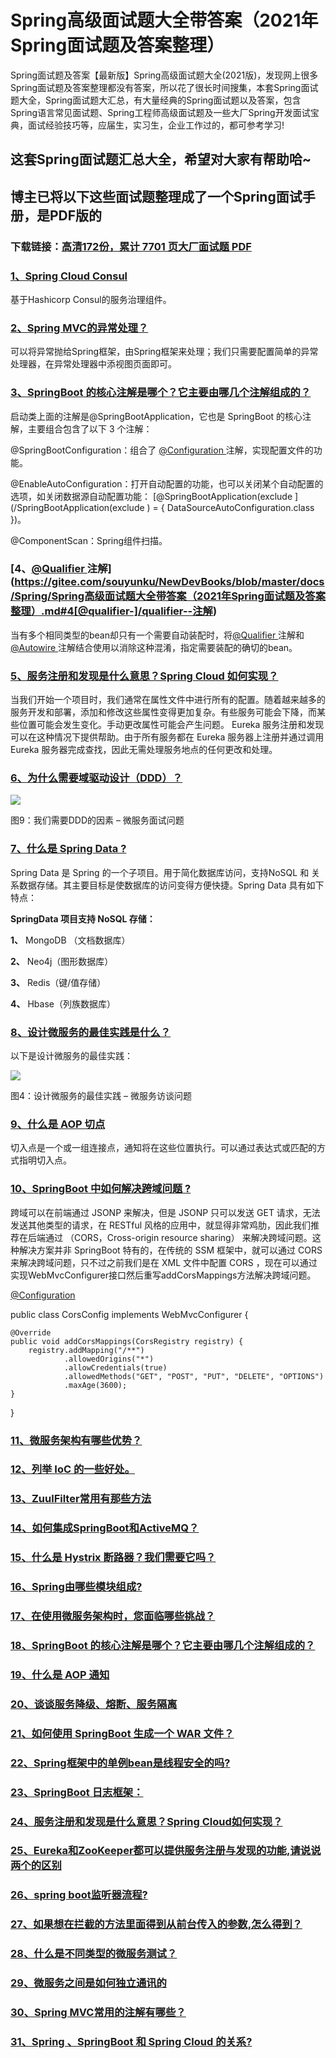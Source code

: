 # Spring高级面试题大全带答案（2021年Spring面试题及答案整理）

Spring面试题及答案【最新版】Spring高级面试题大全(2021版)，发现网上很多Spring面试题及答案整理都没有答案，所以花了很长时间搜集，本套Spring面试题大全，Spring面试题大汇总，有大量经典的Spring面试题以及答案，包含Spring语言常见面试题、Spring工程师高级面试题及一些大厂Spring开发面试宝典，面试经验技巧等，应届生，实习生，企业工作过的，都可参考学习!

## 这套Spring面试题汇总大全，希望对大家有帮助哈~ 

## 博主已将以下这些面试题整理成了一个Spring面试手册，是PDF版的

### 下载链接：[高清172份，累计 7701 页大厂面试题  PDF](https://github.com/javatechnorth/javanorth-itbooks/blob/master/docs/index.md)


### [1、Spring Cloud Consul](https://gitee.com/souyunku/NewDevBooks/blob/master/docs/Spring/Spring高级面试题大全带答案（2021年Spring面试题及答案整理）.md#1spring-cloud-consul)  


基于Hashicorp Consul的服务治理组件。


### [2、Spring MVC的异常处理？](https://gitee.com/souyunku/NewDevBooks/blob/master/docs/Spring/Spring高级面试题大全带答案（2021年Spring面试题及答案整理）.md#2spring-mvc的异常处理)  




可以将异常抛给Spring框架，由Spring框架来处理；我们只需要配置简单的异常处理器，在异常处理器中添视图页面即可。


### [3、SpringBoot 的核心注解是哪个？它主要由哪几个注解组成的？](https://gitee.com/souyunku/NewDevBooks/blob/master/docs/Spring/Spring高级面试题大全带答案（2021年Spring面试题及答案整理）.md#3springboot-的核心注解是哪个它主要由哪几个注解组成的)  


启动类上面的注解是@SpringBootApplication，它也是 SpringBoot 的核心注解，主要组合包含了以下 3 个注解：

@SpringBootConfiguration：组合了 [@Configuration ](/Configuration ) 注解，实现配置文件的功能。

@EnableAutoConfiguration：打开自动配置的功能，也可以关闭某个自动配置的选项，如关闭数据源自动配置功能： [@SpringBootApplication(exclude ](/SpringBootApplication(exclude ) = { DataSourceAutoConfiguration.class })。

@ComponentScan：Spring组件扫描。


### [4、[@Qualifier ](/Qualifier ) 注解](https://gitee.com/souyunku/NewDevBooks/blob/master/docs/Spring/Spring高级面试题大全带答案（2021年Spring面试题及答案整理）.md#4[@qualifier-]/qualifier--注解)  


当有多个相同类型的bean却只有一个需要自动装配时，将[@Qualifier ](/Qualifier ) 注解和[@Autowire ](/Autowire ) 注解结合使用以消除这种混淆，指定需要装配的确切的bean。


### [5、服务注册和发现是什么意思？Spring Cloud 如何实现？](https://gitee.com/souyunku/NewDevBooks/blob/master/docs/Spring/Spring高级面试题大全带答案（2021年Spring面试题及答案整理）.md#5服务注册和发现是什么意思spring-cloud-如何实现)  


当我们开始一个项目时，我们通常在属性文件中进行所有的配置。随着越来越多的服务开发和部署，添加和修改这些属性变得更加复杂。有些服务可能会下降，而某些位置可能会发生变化。手动更改属性可能会产生问题。 Eureka 服务注册和发现可以在这种情况下提供帮助。由于所有服务都在 Eureka 服务器上注册并通过调用 Eureka 服务器完成查找，因此无需处理服务地点的任何更改和处理。


### [6、为什么需要域驱动设计（DDD）？](https://gitee.com/souyunku/NewDevBooks/blob/master/docs/Spring/Spring高级面试题大全带答案（2021年Spring面试题及答案整理）.md#6为什么需要域驱动设计ddd)  


![](https://gitee.com/souyunkutech/souyunku-home/raw/master/images/souyunku-web/2019/08/0816/01/img_11.png#alt=img%5C_11.png)

图9：我们需要DDD的因素 – 微服务面试问题


### [7、什么是 Spring Data ?](https://gitee.com/souyunku/NewDevBooks/blob/master/docs/Spring/Spring高级面试题大全带答案（2021年Spring面试题及答案整理）.md#7什么是-spring-data-)  


Spring Data 是 Spring 的一个子项目。用于简化数据库访问，支持NoSQL 和 关系数据存储。其主要目标是使数据库的访问变得方便快捷。Spring Data 具有如下特点：

**SpringData 项目支持 NoSQL 存储：**

**1、** MongoDB （文档数据库）

**2、** Neo4j（图形数据库）

**3、** Redis（键/值存储）

**4、** Hbase（列族数据库）


### [8、设计微服务的最佳实践是什么？](https://gitee.com/souyunku/NewDevBooks/blob/master/docs/Spring/Spring高级面试题大全带答案（2021年Spring面试题及答案整理）.md#8设计微服务的最佳实践是什么)  


以下是设计微服务的最佳实践：

![](https://gitee.com/souyunkutech/souyunku-home/raw/master/images/souyunku-web/2019/08/0816/01/img_4.png#alt=img%5C_4.png)

图4：设计微服务的最佳实践 – 微服务访谈问题


### [9、什么是 AOP 切点](https://gitee.com/souyunku/NewDevBooks/blob/master/docs/Spring/Spring高级面试题大全带答案（2021年Spring面试题及答案整理）.md#9什么是-aop-切点)  


切入点是一个或一组连接点，通知将在这些位置执行。可以通过表达式或匹配的方式指明切入点。


### [10、SpringBoot 中如何解决跨域问题 ?](https://gitee.com/souyunku/NewDevBooks/blob/master/docs/Spring/Spring高级面试题大全带答案（2021年Spring面试题及答案整理）.md#10springboot-中如何解决跨域问题-)  


跨域可以在前端通过 JSONP 来解决，但是 JSONP 只可以发送 GET 请求，无法发送其他类型的请求，在 RESTful 风格的应用中，就显得非常鸡肋，因此我们推荐在后端通过 （CORS，Cross-origin resource sharing） 来解决跨域问题。这种解决方案并非 SpringBoot 特有的，在传统的 SSM 框架中，就可以通过 CORS 来解决跨域问题，只不过之前我们是在 XML 文件中配置 CORS ，现在可以通过实现WebMvcConfigurer接口然后重写addCorsMappings方法解决跨域问题。

[@Configuration ](/Configuration )

public class CorsConfig implements WebMvcConfigurer {

```
@Override
public void addCorsMappings(CorsRegistry registry) {
    registry.addMapping("/**")
            .allowedOrigins("*")
            .allowCredentials(true)
            .allowedMethods("GET", "POST", "PUT", "DELETE", "OPTIONS")
            .maxAge(3600);
}
```

}


### [11、微服务架构有哪些优势？](https://gitee.com/souyunku/NewDevBooks/blob/master/docs/Spring/Spring高级面试题大全带答案（2021年Spring面试题及答案整理）.md#11微服务架构有哪些优势)  

### [12、列举 IoC 的一些好处。](https://gitee.com/souyunku/NewDevBooks/blob/master/docs/Spring/Spring高级面试题大全带答案（2021年Spring面试题及答案整理）.md#12列举-ioc-的一些好处。)  

### [13、ZuulFilter常用有那些方法](https://gitee.com/souyunku/NewDevBooks/blob/master/docs/Spring/Spring高级面试题大全带答案（2021年Spring面试题及答案整理）.md#13zuulfilter常用有那些方法)  

### [14、如何集成SpringBoot和ActiveMQ？](https://gitee.com/souyunku/NewDevBooks/blob/master/docs/Spring/Spring高级面试题大全带答案（2021年Spring面试题及答案整理）.md#14如何集成springboot和activemq)  

### [15、什么是 Hystrix 断路器？我们需要它吗？](https://gitee.com/souyunku/NewDevBooks/blob/master/docs/Spring/Spring高级面试题大全带答案（2021年Spring面试题及答案整理）.md#15什么是-hystrix-断路器我们需要它吗)  

### [16、Spring由哪些模块组成?](https://gitee.com/souyunku/NewDevBooks/blob/master/docs/Spring/Spring高级面试题大全带答案（2021年Spring面试题及答案整理）.md#16spring由哪些模块组成)  

### [17、在使用微服务架构时，您面临哪些挑战？](https://gitee.com/souyunku/NewDevBooks/blob/master/docs/Spring/Spring高级面试题大全带答案（2021年Spring面试题及答案整理）.md#17在使用微服务架构时您面临哪些挑战)  

### [18、SpringBoot 的核心注解是哪个？它主要由哪几个注解组成的？](https://gitee.com/souyunku/NewDevBooks/blob/master/docs/Spring/Spring高级面试题大全带答案（2021年Spring面试题及答案整理）.md#18springboot-的核心注解是哪个它主要由哪几个注解组成的)  

### [19、什么是 AOP 通知](https://gitee.com/souyunku/NewDevBooks/blob/master/docs/Spring/Spring高级面试题大全带答案（2021年Spring面试题及答案整理）.md#19什么是-aop-通知)  

### [20、谈谈服务降级、熔断、服务隔离](https://gitee.com/souyunku/NewDevBooks/blob/master/docs/Spring/Spring高级面试题大全带答案（2021年Spring面试题及答案整理）.md#20谈谈服务降级熔断服务隔离)  

### [21、如何使用 SpringBoot 生成一个 WAR 文件？](https://gitee.com/souyunku/NewDevBooks/blob/master/docs/Spring/Spring高级面试题大全带答案（2021年Spring面试题及答案整理）.md#21如何使用-springboot-生成一个-war-文件)  

### [22、Spring框架中的单例bean是线程安全的吗?](https://gitee.com/souyunku/NewDevBooks/blob/master/docs/Spring/Spring高级面试题大全带答案（2021年Spring面试题及答案整理）.md#22spring框架中的单例bean是线程安全的吗)  

### [23、SpringBoot 日志框架：](https://gitee.com/souyunku/NewDevBooks/blob/master/docs/Spring/Spring高级面试题大全带答案（2021年Spring面试题及答案整理）.md#23springboot-日志框架：)  

### [24、服务注册和发现是什么意思？Spring Cloud如何实现？](https://gitee.com/souyunku/NewDevBooks/blob/master/docs/Spring/Spring高级面试题大全带答案（2021年Spring面试题及答案整理）.md#24服务注册和发现是什么意思spring-cloud如何实现)  

### [25、Eureka和ZooKeeper都可以提供服务注册与发现的功能,请说说两个的区别](https://gitee.com/souyunku/NewDevBooks/blob/master/docs/Spring/Spring高级面试题大全带答案（2021年Spring面试题及答案整理）.md#25eureka和zookeeper都可以提供服务注册与发现的功能,请说说两个的区别)  

### [26、spring boot监听器流程?](https://gitee.com/souyunku/NewDevBooks/blob/master/docs/Spring/Spring高级面试题大全带答案（2021年Spring面试题及答案整理）.md#26spring-boot监听器流程)  

### [27、如果想在拦截的方法里面得到从前台传入的参数,怎么得到？](https://gitee.com/souyunku/NewDevBooks/blob/master/docs/Spring/Spring高级面试题大全带答案（2021年Spring面试题及答案整理）.md#27如果想在拦截的方法里面得到从前台传入的参数,怎么得到)  

### [28、什么是不同类型的微服务测试？](https://gitee.com/souyunku/NewDevBooks/blob/master/docs/Spring/Spring高级面试题大全带答案（2021年Spring面试题及答案整理）.md#28什么是不同类型的微服务测试)  

### [29、微服务之间是如何独⽴通讯的](https://gitee.com/souyunku/NewDevBooks/blob/master/docs/Spring/Spring高级面试题大全带答案（2021年Spring面试题及答案整理）.md#29微服务之间是如何独⽴通讯的)  

### [30、Spring MVC常用的注解有哪些？](https://gitee.com/souyunku/NewDevBooks/blob/master/docs/Spring/Spring高级面试题大全带答案（2021年Spring面试题及答案整理）.md#30spring-mvc常用的注解有哪些)  

### [31、Spring 、SpringBoot 和 Spring Cloud 的关系?](https://gitee.com/souyunku/NewDevBooks/blob/master/docs/Spring/Spring高级面试题大全带答案（2021年Spring面试题及答案整理）.md#31spring-springboot-和-spring-cloud-的关系)  





